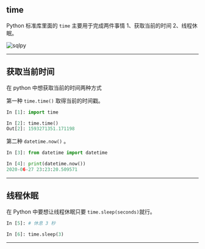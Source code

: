 ## time
Python 标准库里面的 `time` 主要用于完成两件事情 1、获取当前的时间 2、线程休眠。

![sqlpy](static/2020-27/sqlpy-time.jpg)

---

## 获取当前时间
在 python 中想获取当前的时间两种方式 

第一种 `time.time()` 取得当前的时间戳。
```python
In [1]: import time                                                             

In [2]: time.time()                                                             
Out[2]: 1593271351.171198
```

第二种 `datetime.now()` 。
```python
In [3]: from datetime import datetime                                           

In [4]: print(datetime.now())                                                   
2020-06-27 23:23:20.509571
```

---

## 线程休眠
在 Python 中要想让线程休眠只要 `time.sleep(seconds)`就行。
```python
In [5]: # 休息 3 秒                                                             

In [6]: time.sleep(3)
```

---